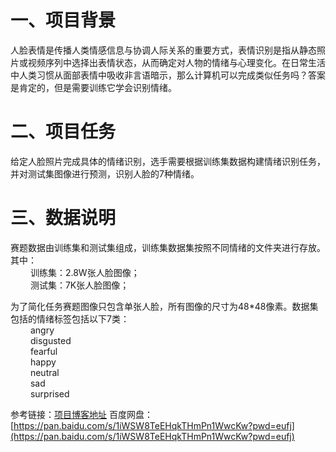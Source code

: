 # 一、项目背景
人脸表情是传播人类情感信息与协调人际关系的重要方式，表情识别是指从静态照片或视频序列中选择出表情状态，从而确定对人物的情绪与心理变化。在日常生活中人类习惯从面部表情中吸收非言语暗示，那么计算机可以完成类似任务吗？答案是肯定的，但是需要训练它学会识别情绪。

# 二、项目任务
给定人脸照片完成具体的情绪识别，选手需要根据训练集数据构建情绪识别任务，并对测试集图像进行预测，识别人脸的7种情绪。

# 三、数据说明
赛题数据由训练集和测试集组成，训练集数据集按照不同情绪的文件夹进行存放。其中：  
   训练集：2.8W张人脸图像；  
   测试集：7K张人脸图像；  
   
为了简化任务赛题图像只包含单张人脸，所有图像的尺寸为48*48像素。数据集包括的情绪标签包括以下7类：  
   angry  
   disgusted  
   fearful  
   happy  
   neutral  
   sad  
   surprised  

参考链接：[项目博客地址](https://blog.csdn.net/weixin_45956028/article/details/119530177)
百度网盘：[https://pan.baidu.com/s/1iWSW8TeEHqkTHmPn1WwcKw?pwd=eufj](https://pan.baidu.com/s/1iWSW8TeEHqkTHmPn1WwcKw?pwd=eufj)
